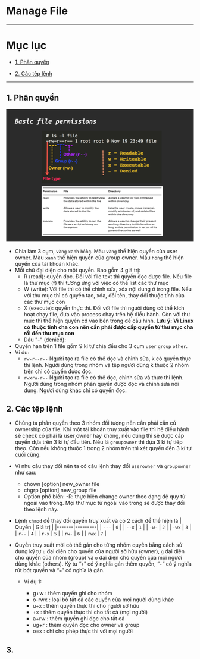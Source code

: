 # Manage File 

---

# Mục lục 

* [1. Phân quyền ](#1)

* [2. Các tệp lệnh ](#2)


---

<a name = '1'></a>
## 1. Phân quyền 

![Permission](/image/Permission1.png)

- Chia làm 3 cụm, `vàng` `xanh` `hồng`. Màu `vàng` thể hiện quyền của user owner. Màu `xanh` thể hiện quyền của group owner. Màu `hồng` thể hiện quyền của tài khoản khác. 
- Mỗi chữ đại diện cho một quyền. Bao gồm 4 giá trị:
  - R (read): quyền đọc. Đối với file text thì quyền đọc được file. Nếu file là thư mục (f) thì tương ứng với việc có thể list các thư mục
  - W (write): Với file thì có thể chỉnh sửa, xóa nội dung ở trong file. Nếu với thư mục thì có quyền tạo, xóa, đổi tên, thay đổi thuộc tính của các thư mục con
  - X (execute): quyền thực thi. Đối với file thì người dùng có thể kích hoạt chạy file, đưa vào process chạy trên hệ điều hành. Còn với thư mục thì thể hiện quyền cd vào bên trong để cấu hình. **Lưu ý: Vì Linux có thuộc tính cha con nên cần phải được cấp quyền từ thư mục cha rồi đến thư mục con**
  - Dấu "-" (denied): 
- Quyền hạn trên 1 file gồm 9 kí tự chia đều cho 3 cụm `user` `group` `other`. 
- Ví du: 
   - `rw-r--r--` Người tạo ra file có thể đọc và chỉnh sửa, k có quyền thực thi lệnh. Người dùng trong nhóm và tệp người dùng k thuộc 2 nhóm trên chỉ có quyền được đọc. 
   - `rwxrw-r--` Người tạo ra file có thể đọc, chỉnh sửa và thực thi lệnh. Người dùng trong nhóm phân quyền được đọc và chỉnh sửa nội dung. Người dùng khác chỉ có quyền đọc.

<a name = '2'></a>
## 2. Các tệp lệnh 
- Chúng ta phân quyền theo 3 nhóm đối tượng nên cần phải căn cứ ownership của file. Khi một tài khoản truy xuất vào file thì hệ điều hành sẽ check có phải là user owner hay không, nếu đúng thì sẽ được cấp quyền dựa trên 3 kí tự đầu tiên. Nếu là `groupowner` thì dựa 3 kí tự tiêp theo. Còn nếu không thuộc 1 trong 2 nhóm trên thì xét quyền đến 3 kí tự cuối cùng.

- Vì nhu cầu thay đổi nên ta có câu lệnh thay đổi `userowner` và `groupowner` như sau: 
   - chown [option] new_owner file 
   - chgrp [option] new_group file
   - Option phổ biến: -R: thực hiện change owner theo dạng đệ quy từ ngoài vào trong. Mọi thư mục từ ngoài vào trong sẽ được thay đổi theo lệnh này. 

- Lệnh `chmod` để thay đổi quyền truy xuất và có 2 cách để thể hiện là 
    | Quyền | Giá trị |
    |-------|---------|
    | `---` | `0` |
    | `--x` | `1` |
    | `-w-` | `2` |
    | `-wx` | `3` |
    | `r--` | `4` |
    | `r-x` | `5` |
    | `rw-` | `6` |
    | `rwx` | `7` |
    
- Quyền truy xuất mới có thể gán cho từng nhóm quyền bằng cách sử dụng ký tự `u` đại diện cho quyền của người sở hữu (owner), `g` đại diện cho quyền của nhóm (group) và `o` đại diện cho quyền của mọi người dùng khác (others). Ký tư “`+`” có ý nghĩa gán thêm quyền, “`-`“ có ý nghĩa rút bớt quyền và “`=`” có nghĩa là gán.
    
    - Ví dụ 1:

        - g+w : thêm quyền ghi cho nhóm
        - o-rwx : loại bỏ tất cả các quyền của mọi người dùng khác
        - u+x : thêm quyền thực thi cho người sở hữu
        - +x : thêm quyền thực thi cho tất cả (mọi người)
        - a+rw : thêm quyền ghi đọc cho tất cả
        - ug+r : thêm quyền đọc cho owner và group
        - o=x : chỉ cho phép thực thi với mọi người
    
<a name = '3'></a>
## 3. 
